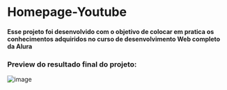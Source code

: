 # Homepage-Youtube

#### Esse projeto foi desenvolvido com o objetivo de colocar em pratica os conhecimentos adquiridos no curso de desenvolvimento Web completo da Alura

### Preview do resultado final do projeto:

![image](https://user-images.githubusercontent.com/41215700/213590467-61314b6b-ce1b-4f49-8f3c-38512fbff134.png)

